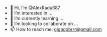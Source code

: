 - 👋 Hi, I’m @AlexRadu687
- 👀 I’m interested in ...
- 🌱 I’m currently learning ...
- 💞️ I’m looking to collaborate on ...
- 📫 How to reach me: gigagobrrr@gmail.com
